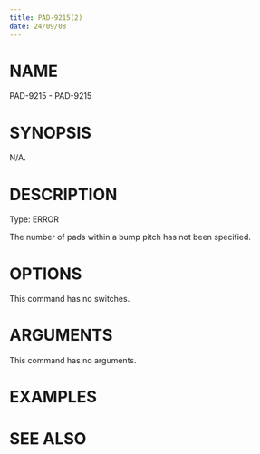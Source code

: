 ```yaml
---
title: PAD-9215(2)
date: 24/09/08
---
```


# NAME

PAD-9215 - PAD-9215

# SYNOPSIS

N/A.

# DESCRIPTION

Type: ERROR

The number of pads within a bump pitch has not been specified.

# OPTIONS

This command has no switches.

# ARGUMENTS

This command has no arguments.

# EXAMPLES

# SEE ALSO
